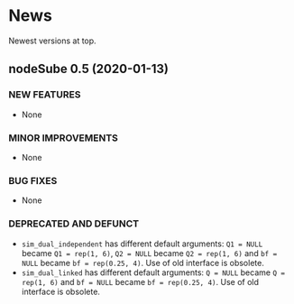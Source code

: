 # News

Newest versions at top.

## nodeSube 0.5 (2020-01-13)

### NEW FEATURES

  * None
  
### MINOR IMPROVEMENTS

  * None

### BUG FIXES

  * None

### DEPRECATED AND DEFUNCT

  * `sim_dual_independent` has different default arguments: 
    `Q1 = NULL` became `Q1 = rep(1, 6)`,
    `Q2 = NULL` became `Q2 = rep(1, 6)` and
    `bf = NULL` became `bf = rep(0.25, 4)`. 
    Use of old interface is obsolete.
  * `sim_dual_linked` has different default arguments: 
    `Q = NULL` became `Q = rep(1, 6)` and
    `bf = NULL` became `bf = rep(0.25, 4)`. 
    Use of old interface is obsolete.

